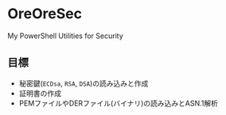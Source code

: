 # OreOreSec
My PowerShell Utilities for Security

## 目標
- 秘密鍵(`ECDsa`, `RSA`, `DSA`)の読み込みと作成
- 証明書の作成
- PEMファイルやDERファイル(バイナリ)の読み込みとASN.1解析

